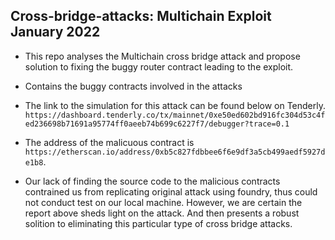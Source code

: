 ## Cross-bridge-attacks: Multichain Exploit January 2022

- This repo analyses the Multichain cross bridge attack and propose solution to fixing the buggy router contract leading to the exploit.
- Contains the buggy contracts involved in the attacks
- The link to the simulation for this attack can be found below on Tenderly.
`` https://dashboard.tenderly.co/tx/mainnet/0xe50ed602bd916fc304d53c4fed236698b71691a95774ff0aeeb74b699c6227f7/debugger?trace=0.1 ``
- The address of the malicuous contract is 
`` https://etherscan.io/address/0xb5c827fdbbee6f6e9df3a5cb499aedf5927de1b8 ``.

- Our lack of finding the source code to the malicious contracts contrained us from replicating original attack using foundry, thus could not conduct test on our local machine. However, we are certain the report above sheds light on the attack. And then presents a robust solition to eliminating this particular type of cross bridge attacks.
